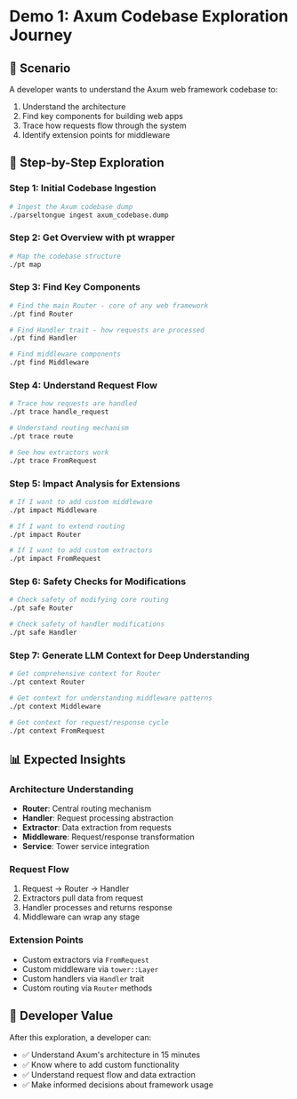 # Demo 1: Axum Codebase Exploration Journey

## 🎯 Scenario
A developer wants to understand the Axum web framework codebase to:
1. Understand the architecture
2. Find key components for building web apps
3. Trace how requests flow through the system
4. Identify extension points for middleware

## 🚀 Step-by-Step Exploration

### Step 1: Initial Codebase Ingestion
```bash
# Ingest the Axum codebase dump
./parseltongue ingest axum_codebase.dump
```

### Step 2: Get Overview with pt wrapper
```bash
# Map the codebase structure
./pt map
```

### Step 3: Find Key Components
```bash
# Find the main Router - core of any web framework
./pt find Router

# Find Handler trait - how requests are processed
./pt find Handler

# Find middleware components
./pt find Middleware
```

### Step 4: Understand Request Flow
```bash
# Trace how requests are handled
./pt trace handle_request

# Understand routing mechanism
./pt trace route

# See how extractors work
./pt trace FromRequest
```

### Step 5: Impact Analysis for Extensions
```bash
# If I want to add custom middleware
./pt impact Middleware

# If I want to extend routing
./pt impact Router

# If I want to add custom extractors
./pt impact FromRequest
```

### Step 6: Safety Checks for Modifications
```bash
# Check safety of modifying core routing
./pt safe Router

# Check safety of handler modifications
./pt safe Handler
```

### Step 7: Generate LLM Context for Deep Understanding
```bash
# Get comprehensive context for Router
./pt context Router

# Get context for understanding middleware patterns
./pt context Middleware

# Get context for request/response cycle
./pt context FromRequest
```

## 📊 Expected Insights

### Architecture Understanding
- **Router**: Central routing mechanism
- **Handler**: Request processing abstraction
- **Extractor**: Data extraction from requests
- **Middleware**: Request/response transformation
- **Service**: Tower service integration

### Request Flow
1. Request → Router → Handler
2. Extractors pull data from request
3. Handler processes and returns response
4. Middleware can wrap any stage

### Extension Points
- Custom extractors via `FromRequest`
- Custom middleware via `tower::Layer`
- Custom handlers via `Handler` trait
- Custom routing via `Router` methods

## 🎯 Developer Value
After this exploration, a developer can:
- ✅ Understand Axum's architecture in 15 minutes
- ✅ Know where to add custom functionality
- ✅ Understand request flow and data extraction
- ✅ Make informed decisions about framework usage